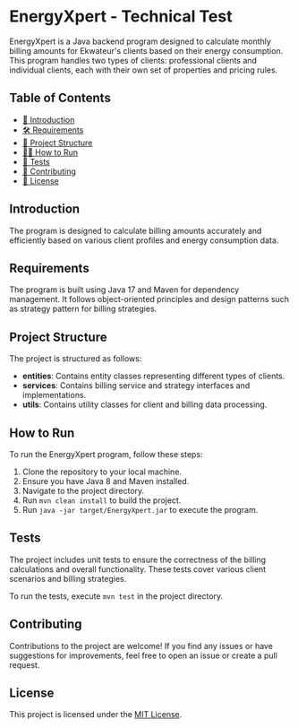 # EnergyXpert - Technical Test

EnergyXpert is a Java backend program designed to calculate monthly billing amounts for Ekwateur's clients based on their energy consumption. This program handles two types of clients: professional clients and individual clients, each with their own set of properties and pricing rules.

## Table of Contents

- [📖 Introduction](#introduction)
- [🛠 Requirements](#requirements)
- [📁 Project Structure](#project-structure)
- [🏃‍♂️ How to Run](#how-to-run)
- [🧪 Tests](#tests)
- [🤝 Contributing](#contributing)
- [📝 License](#license)

## Introduction

The program is designed to calculate billing amounts accurately and efficiently based on various client profiles and energy consumption data.

## Requirements

The program is built using Java 17 and Maven for dependency management. It follows object-oriented principles and design patterns such as strategy pattern for billing strategies.

## Project Structure

The project is structured as follows:

- **entities**: Contains entity classes representing different types of clients.
- **services**: Contains billing service and strategy interfaces and implementations.
- **utils**: Contains utility classes for client and billing data processing.

## How to Run

To run the EnergyXpert program, follow these steps:

1. Clone the repository to your local machine.
2. Ensure you have Java 8 and Maven installed.
3. Navigate to the project directory.
4. Run `mvn clean install` to build the project.
5. Run `java -jar target/EnergyXpert.jar` to execute the program.

## Tests

The project includes unit tests to ensure the correctness of the billing calculations and overall functionality. These tests cover various client scenarios and billing strategies.

To run the tests, execute `mvn test` in the project directory.

## Contributing

Contributions to the project are welcome! If you find any issues or have suggestions for improvements, feel free to open an issue or create a pull request.

## License

This project is licensed under the [MIT License](LICENSE).
